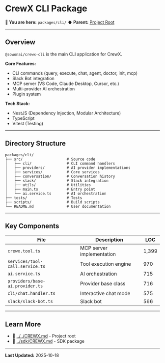 # CrewX CLI Package

**📍 You are here:** `packages/cli/`
**⬆️ Parent:** [Project Root](../../CREWX.md)

---

## Overview

`@sowonai/crewx-cli` is the main CLI application for CrewX.

**Core Features:**
- CLI commands (query, execute, chat, agent, doctor, init, mcp)
- Slack Bot integration
- MCP server (VS Code, Claude Desktop, Cursor, etc.)
- Multi-provider AI orchestration
- Plugin system

**Tech Stack:**
- NestJS (Dependency Injection, Modular Architecture)
- TypeScript
- Vitest (Testing)

---

## Directory Structure

```
packages/cli/
├── src/                    # Source code
│   ├── cli/                # CLI command handlers
│   ├── providers/          # AI provider implementations
│   ├── services/           # Core services
│   ├── conversation/       # Conversation history
│   ├── slack/              # Slack integration
│   ├── utils/              # Utilities
│   ├── main.ts             # Entry point
│   └── ai.service.ts       # AI orchestration
├── tests/                  # Tests
├── scripts/                # Build scripts
└── README.md               # User documentation
```

---

## Key Components

| File | Description | LOC |
|------|-------------|-----|
| `crewx.tool.ts` | MCP server implementation | 1,399 |
| `services/tool-call.service.ts` | Tool execution engine | 970 |
| `ai.service.ts` | AI orchestration | 715 |
| `providers/base-ai.provider.ts` | Provider base class | 716 |
| `cli/chat.handler.ts` | Interactive chat mode | 575 |
| `slack/slack-bot.ts` | Slack bot | 566 |

---

## Learn More

- 🔗 [../../CREWX.md](../../CREWX.md) - Project root
- 🔗 [../sdk/CREWX.md](../sdk/CREWX.md) - SDK package

---

**Last Updated:** 2025-10-18
